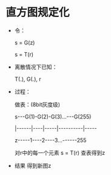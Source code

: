 # 直方图规定化

* 令：
    
    s = G(z)

    s = T(r)

* 离散情况下已知：
    
    T(.), G(.), r

* 过程：
    
    做表：(8bit灰度级)

    s---G(1)-G(2)-G(3)...---G(255)

    |------|----|-----|----------|-----

    z-----1----2----3...------255
    
    对r中的每一个元素
    s = T(r)
    查表得到z

* 结果
    得到新图z
